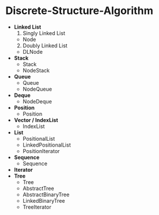 # Discrete-Structure-Algorithm
- **Linked List**
  1. Singly Linked List
    - Node
  2. Doubly Linked List
    - DLNode
- **Stack**
  - Stack
  - NodeStack
- **Queue**
  - Queue
  - NodeQueue
- **Deque**
  - NodeDeque
- **Position**
  - Position
- **Vector / IndexList**
  - IndexList
- **List**
  - PositionalList
  - LinkedPositionalList
  - PositionIterator
- **Sequence**
  - Sequence
- **Iterator**
- **Tree**
  - Tree
  - AbstractTree
  - AbstractBinaryTree
  - LinkedBinaryTree
  - TreeIterator
